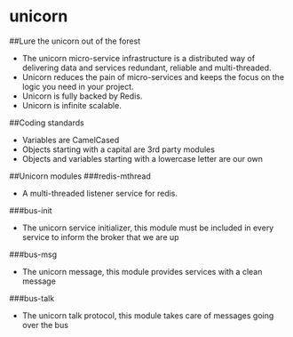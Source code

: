 # unicorn
##Lure the unicorn out of the forest
* The unicorn micro-service infrastructure is a distributed way of delivering data and services redundant, reliable and multi-threaded.
* Unicorn reduces the pain of micro-services and keeps the focus on the logic you need in your project.
* Unicorn is fully backed by Redis.
* Unicorn is infinite scalable.

##Coding standards
* Variables are CamelCased
* Objects starting with a capital are 3rd party modules
* Objects and variables starting with a lowercase letter are our own

##Unicorn modules
###redis-mthread
* A multi-threaded listener service for redis.

###bus-init
* The unicorn service initializer, this module must be included in every service to inform the broker that we are up

###bus-msg
* The unicorn message, this module provides services with a clean message

###bus-talk
* The unicorn talk protocol, this module takes care of messages going over the bus